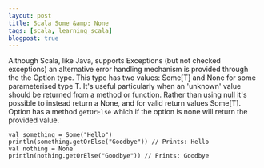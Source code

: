 ```yaml
---
layout: post
title: Scala Some &amp; None
tags: [scala, learning_scala]
blogpost: true
---
```

Although Scala, like Java, supports Exceptions (but not checked exceptions) an alternative error handling mechanism is provided through the the Option type. This type has two values: Some[T] and None for some parameterised type T. It's useful particularly when an 'unknown' value should be returned from a method or function. Rather than using null it's possible to instead return a None, and for valid return values Some[T]. Option has a method `getOrElse` which if the option is none will return the provided value.

<pre><code class="scala hljs"><span class="hljs-function"><span class="hljs-keyword">val</span> <span class="hljs-title">something</span> =</span> <span class="hljs-type">Some</span>(<span class="hljs-string">"Hello"</span>)
println(something.getOrElse(<span class="hljs-string">"Goodbye"</span>)) <span class="hljs-comment">// Prints: Hello</span>
<span class="hljs-function"><span class="hljs-keyword">val</span> <span class="hljs-title">nothing</span> =</span> <span class="hljs-type">None</span>
println(nothing.getOrElse(<span class="hljs-string">"Goodbye"</span>)) <span class="hljs-comment">// Prints: Goodbye</span>
</code></pre>